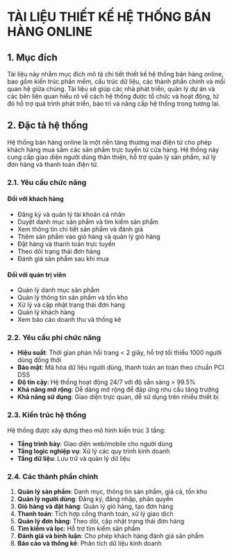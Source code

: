 # TÀI LIỆU THIẾT KẾ HỆ THỐNG BÁN HÀNG ONLINE

## 1. Mục đích

Tài liệu này nhằm mục đích mô tả chi tiết thiết kế hệ thống bán hàng online, bao gồm kiến trúc phần mềm, cấu trúc dữ liệu, các thành phần chính và mối quan hệ giữa chúng. Tài liệu sẽ giúp các nhà phát triển, quản lý dự án và các bên liên quan hiểu rõ về cách hệ thống được tổ chức và hoạt động, từ đó hỗ trợ quá trình phát triển, bảo trì và nâng cấp hệ thống trong tương lai.

## 2. Đặc tả hệ thống

Hệ thống bán hàng online là một nền tảng thương mại điện tử cho phép khách hàng mua sắm các sản phẩm trực tuyến từ cửa hàng. Hệ thống này cung cấp giao diện người dùng thân thiện, hỗ trợ quản lý sản phẩm, xử lý đơn hàng và thanh toán điện tử.

### 2.1. Yêu cầu chức năng

#### Đối với khách hàng

- Đăng ký và quản lý tài khoản cá nhân
- Duyệt danh mục sản phẩm và tìm kiếm sản phẩm
- Xem thông tin chi tiết sản phẩm và đánh giá
- Thêm sản phẩm vào giỏ hàng và quản lý giỏ hàng
- Đặt hàng và thanh toán trực tuyến
- Theo dõi trạng thái đơn hàng
- Đánh giá sản phẩm sau khi mua

#### Đối với quản trị viên

- Quản lý danh mục sản phẩm
- Quản lý thông tin sản phẩm và tồn kho
- Xử lý và cập nhật trạng thái đơn hàng
- Quản lý khách hàng
- Xem báo cáo doanh thu và thống kê

### 2.2. Yêu cầu phi chức năng

- **Hiệu suất**: Thời gian phản hồi trang < 2 giây, hỗ trợ tối thiểu 1000 người dùng đồng thời
- **Bảo mật**: Mã hóa dữ liệu người dùng, thanh toán an toàn theo chuẩn PCI DSS
- **Độ tin cậy**: Hệ thống hoạt động 24/7 với độ sẵn sàng > 99.5%
- **Khả năng mở rộng**: Dễ dàng mở rộng để đáp ứng nhu cầu tăng trưởng
- **Khả năng sử dụng**: Giao diện trực quan, dễ sử dụng trên nhiều thiết bị

### 2.3. Kiến trúc hệ thống

Hệ thống được xây dựng theo mô hình kiến trúc 3 tầng:

- **Tầng trình bày**: Giao diện web/mobile cho người dùng
- **Tầng logic nghiệp vụ**: Xử lý các quy trình kinh doanh
- **Tầng dữ liệu**: Lưu trữ và quản lý dữ liệu

### 2.4. Các thành phần chính

1. **Quản lý sản phẩm**: Danh mục, thông tin sản phẩm, giá cả, tồn kho
2. **Quản lý người dùng**: Đăng ký, đăng nhập, phân quyền
3. **Giỏ hàng và đặt hàng**: Quản lý giỏ hàng, tạo đơn hàng
4. **Thanh toán**: Tích hợp cổng thanh toán, xử lý giao dịch
5. **Quản lý đơn hàng**: Theo dõi, cập nhật trạng thái đơn hàng
6. **Tìm kiếm và lọc**: Hỗ trợ tìm kiếm sản phẩm
7. **Đánh giá và bình luận**: Cho phép khách hàng đánh giá sản phẩm
8. **Báo cáo và thống kê**: Phân tích dữ liệu kinh doanh
